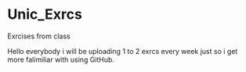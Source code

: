 # Unic_Exrcs
Exrcises from class

Hello everybody i will be uploading 1 to 2 exrcs every week just so i get more falimiliar with using GitHub.
